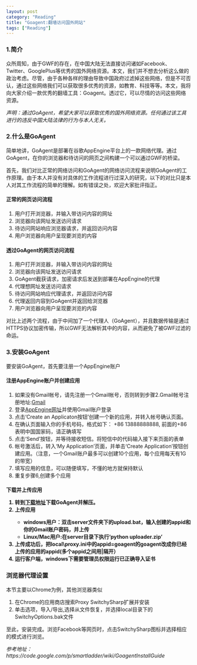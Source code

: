 ```yaml
---
layout: post
category: "Reading"
title: "Goagent:翻墙访问国外网站"
tags: ["Reading"]
---
```

<h3>1.简介</h3>
<p>
众所周知，由于GWF的存在，在中国大陆无法直接访问诸如Facebook、Twitter、GooglePlus等优秀的国外网络资源。本文，我们并不想去分析这么做的政治考虑。尽管，由于各种各样的理由导致中国政府过滤掉这些网络，但是不可否认，通过这些网络我们可以获取很多优秀的资源，如教育、科技等等。本文，我将向大家介绍一款优秀的翻墙工具：Goagent。透过它，可以尽情的访问这些网络资源。
</p>
<p>
<em>
声明：通过GoAgent，希望大家可以获取优秀的国外网络资源。任何通过该工具进行的违反中国大陆法律的行为与本人无关。
</em>
</p>
<H3>2.什么是GoAgent</h3>
<p>
简单地讲，GoAgent是部署在谷歌AppEngine平台上的一款网络代理。通过GoAgent，在你的浏览器和待访问的网页之间构建一个可以通过GWF的桥梁。
</p>
<p>
首先，我们对比正常的网络访问和GoAgent的网络访问流程来说明GoAgent的工作原理。由于本人并没有对具体的工作流程进行过深入的研究，以下的对比只是本人对其工作流程的简单的理解。如有错误之处，欢迎大家批评指正。
</p>
<h4>正常的网页访问流程</h4>
<ol>
<li>用户打开浏览器，并输入带访问内容的网址</li>
<li>浏览器向该网址发送访问请求</li>
<li>待访问网站响应浏览器请求，并返回访问内容</li>
<li>用户浏览器向用户呈现要浏览的内容</li>
</ol>

<h4>透过GoAgent的网页访问流程</h4>
<ol>
<li>用户打开浏览器，并输入带访问内容的网址</li>
<li>浏览器向该网址发送访问请求</li>
<li>GoAgent截获请求，加密请求后发送到部署在AppEngine的代理</li>
<li>代理想网址发送访问请求</li>
<li>待访问网站响应代理请求，并返回访问内容</li>
<li>代理返回内容到GoAgent并返回给浏览器</li>
<li>用户浏览器向用户呈现要浏览的内容</li>
</ol>

<p>
对比上述两个流程，由于中间加了一个代理人（GoAgent），并且数据传输是通过HTTPS协议加密传输，所以GWF无法解析其中的内容，从而避免了被GWF过滤的命运。
</p>

<h3>3.安装GoAgent</h3>
要安装GoAgent，首先要注册一个AppEngine账户
<h4>注册AppEngine账户并创建应用</h4>
<ol>
<li>如果没有Gmail帐号，请先注册一个Gmail帐号，否则转到步骤2.Gmail帐号注册地址:<a href="http://gmail.com">Gmail</a></li>
<li>登录<a href="https://appengine.google.com">AppEngine网址</a>并使用Gmail账户登录</li>
<li>点击‘Create an Applicaton按钮’创建一个新的应用，并转入帐号确认页面。</li>
<li>在确认页面输入你的手机号码，格式如下： +86 13888888888, 前面的+86表明中国国家码，请正确填写</li>
<li>点击‘Send’按钮，并等待接收短信。将短信中的代码输入接下来页面的表单</li>
<li>帐号激活后，转入‘My Application’页面，并单击‘Create Application’按钮创建应用。（注意，一个Gmail账户最多可以创建10个应用，每个应用每天有1G的带宽）</li>
<li>填写应用的信息，可以随便填写，不懂的地方就保持默认</li>
<li>重复步骤6,创建多个应用</li>
</ol>
<h4>下载并上传应用
<ol>
<li>转到<a href="https://github.com/goagent/goagent">下载地址</a>下载GoAgent并解压。</li>
<li>上传应用</li>
<ul>
<li>windows用户：双击server文件夹下的upload.bat，输入创建的appid和你的Gmail账户密码，并上传</li>
<li>Linux/Mac用户:在server目录下执行‘python uploader.zip’</li>
</ul>
<li>上传成功后，把local\proxy.ini中的appid=goagent的goagent改成你已经上传的应用的appid(多个appid之间用|隔开）</li>
<li>运行客户端，windows下需要管理员权限运行已正确导入证书</li>
</ol>
<h3>浏览器代理设置</h3>
本节主要以Chrome为例，其他浏览器类似
<ol>
<li>在Chrome的应用商店搜索Proxy SwitchySharp扩展并安装</li>
<li>单击选项，导入/导出,选择从文件恢复，并选择local目录下的SwitchyOptions.bak文件
</ol>

<p>
至此，安装完成。浏览Facebook等网页时，点击SwitchySharp图标并选择相应的模式进行浏览。
</p>

<p>
<em>参考地址： https://code.google.com/p/smartladder/wiki/GoagentInstallGuide</em>
</p>
